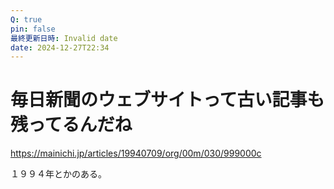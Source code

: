 ```yaml
---
Q: true
pin: false
最終更新日時: Invalid date
date: 2024-12-27T22:34
---
```

# 毎日新聞のウェブサイトって古い記事も残ってるんだね

https://mainichi.jp/articles/19940709/org/00m/030/999000c

１９９４年とかのある。